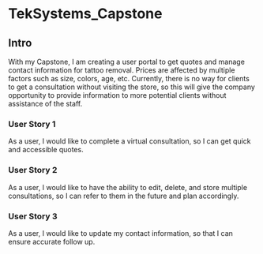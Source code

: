 # TekSystems_Capstone

## Intro

With my Capstone, I am creating a user portal to get quotes and manage contact information for tattoo removal. Prices are affected by multiple factors such as size, colors, age, etc. Currently, there is no way for clients to get a consultation without visiting the store, so this will give the company opportunity to provide information to more potential clients without assistance of the staff. 

### User Story 1

As a user, I would like to complete a virtual consultation, so I can get quick and accessible quotes.

### User Story 2

As a user, I would like to have the ability to edit, delete, and store multiple consultations, so I can refer to them in the future and plan accordingly.

### User Story 3

As a user, I would like to update my contact information, so that I can ensure accurate follow up.
